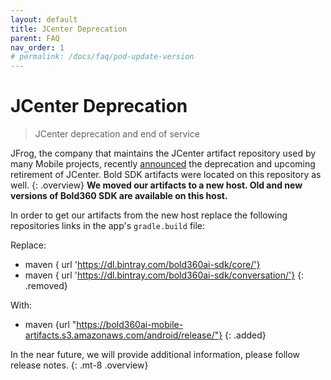 ```yaml
---
layout: default
title: JCenter Deprecation
parent: FAQ
nav_order: 1
# permalink: /docs/faq/pod-update-version
---
```


# JCenter Deprecation

>JCenter deprecation and end of service

JFrog, the company that maintains the JCenter artifact repository used by many Mobile projects, recently [announced](https://jfrog.com/blog/into-the-sunset-bintray-jcenter-gocenter-and-chartcenter/) the deprecation and upcoming retirement of JCenter.
Bold SDK artifacts were located on this repository as well. 
{: .overview}
**We moved our artifacts to a new host. Old and new versions of Bold360 SDK are available on this host.** 

In order to get our artifacts from the new host replace the following repositories links in the app's `gradle.build` file:

Replace:
- maven { url 'https://dl.bintray.com/bold360ai-sdk/core/'}
- maven { url 'https://dl.bintray.com/bold360ai-sdk/conversation/'}
{: .removed}

With:
+ maven {url "https://bold360ai-mobile-artifacts.s3.amazonaws.com/android/release/"}
{: .added}


In the near future, we will provide additional information, please follow release notes.
{: .mt-8 .overview}